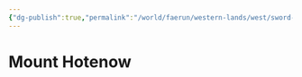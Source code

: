 ```yaml
---
{"dg-publish":true,"permalink":"/world/faerun/western-lands/west/sword-coast/neverwinter-wood/mount-hotenow/"}
---
```



# Mount Hotenow
